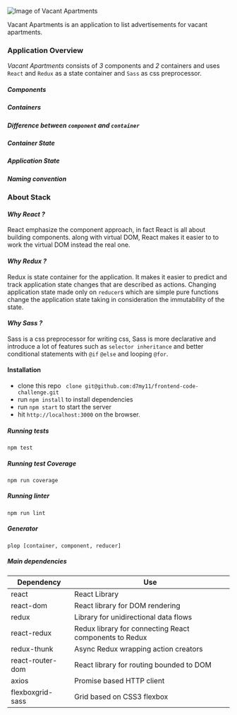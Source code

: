![Image of Vacant Apartments](https://i.imgur.com/ZB6aEWT.png)

Vacant Apartments is an application to list advertisements for vacant apartments.


### Application Overview

*Vacant Apartments* consists of _3_ components and _2_ containers and uses `React` and `Redux` as a state container and `Sass` as css preprocessor.

##### Components
##### Containers
##### Difference between `component` and `container`
##### Container State
##### Application State
##### Naming convention

### About Stack

#### *Why React ?*
React emphasize the component approach, in fact React is all about building components. along with virtual DOM, React makes it easier to to work the virtual DOM instead the real one.

#### *Why Redux ?*

Redux is state container for the application. It makes it easier to predict and track application state changes that are described as actions. Changing application state made only on `reducer`s which are simple pure functions change the application state taking in consideration the immutability of the state.

#### *Why Sass ?*

Sass is a css preprocessor for writing css, Sass is more declarative and introduce a lot of features such as `selector inheritance` and better conditional statements with `@if` `@else` and looping `@for`.

#### Installation


- clone this repo ` clone git@github.com:d7my11/frontend-code-challenge.git`
- run `npm install` to install dependencies
- run `npm start` to start the server
- hit `http://localhost:3000` on the browser.

##### Running tests

```
npm test
```

##### Running test Coverage

```
npm run coverage
```

##### Running linter
```
npm run lint
```

##### Generator

```
plop [container, component, reducer]
```

##### Main dependencies

| **Dependency** | **Use** |
|----------|-------|
|react|React Library |
|react-dom|React library for DOM rendering |
|redux|Library for unidirectional data flows |
|react-redux|Redux library for connecting React components to Redux |
|redux-thunk|Async Redux wrapping action creators |
|react-router-dom|React library for routing bounded to DOM |
|axios|Promise based HTTP client |
|flexboxgrid-sass|Grid based on CSS3 flexbox  |

